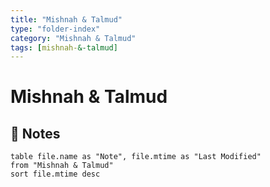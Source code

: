 ```yaml
---
title: "Mishnah & Talmud"
type: "folder-index"
category: "Mishnah & Talmud"
tags: [mishnah-&-talmud]
---
```


# Mishnah & Talmud

## 📄 Notes
```dataview
table file.name as "Note", file.mtime as "Last Modified"
from "Mishnah & Talmud"
sort file.mtime desc
```
